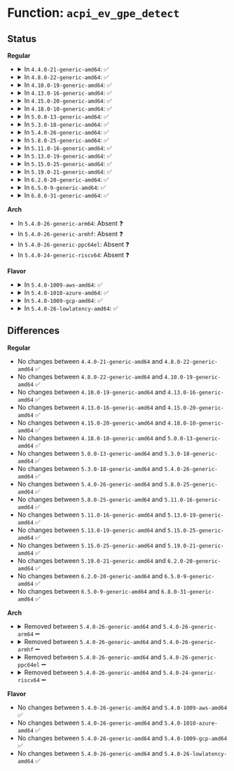 # Function: <code>acpi_ev_gpe_detect</code>

## Status
<b>Regular</b>
<ul>
<li>
<details>
<summary>In <code>4.4.0-21-generic-amd64</code>: ✅</summary>

```c
u32 acpi_ev_gpe_detect(struct acpi_gpe_xrupt_info * gpe_xrupt_list)
```

```json
{
  "name": "acpi_ev_gpe_detect",
  "collision_type": "Unique Global",
  "inline_type": "No",
  "funcs": [
    {
      "addr": 18446744071583630382,
      "name": "acpi_ev_gpe_detect",
      "external": true,
      "loc": "drivers/acpi/acpica/evgpe.c:328",
      "file": "drivers/acpi/acpica/evgpe.c",
      "inline": "seen, unknown",
      "caller_inline": [],
      "caller_func": [
        "drivers/acpi/acpica/evsci.c:acpi_ev_sci_xrupt_handler",
        "drivers/acpi/acpica/evsci.c:acpi_ev_gpe_xrupt_handler"
      ]
    }
  ],
  "symbols": [
    {
      "addr": 18446744071583630382,
      "name": "acpi_ev_gpe_detect",
      "section": ".text",
      "bind": "STB_GLOBAL",
      "size": 441
    }
  ]
}
```
</details>
</li>
<li>
<details>
<summary>In <code>4.8.0-22-generic-amd64</code>: ✅</summary>

```c
u32 acpi_ev_gpe_detect(struct acpi_gpe_xrupt_info * gpe_xrupt_list)
```

```json
{
  "name": "acpi_ev_gpe_detect",
  "collision_type": "Unique Global",
  "inline_type": "No",
  "funcs": [
    {
      "addr": 18446744071583953439,
      "name": "acpi_ev_gpe_detect",
      "external": true,
      "loc": "drivers/acpi/acpica/evgpe.c:328",
      "file": "drivers/acpi/acpica/evgpe.c",
      "inline": "seen, unknown",
      "caller_inline": [],
      "caller_func": [
        "drivers/acpi/acpica/evsci.c:acpi_ev_gpe_xrupt_handler",
        "drivers/acpi/acpica/evsci.c:acpi_ev_sci_xrupt_handler"
      ]
    }
  ],
  "symbols": [
    {
      "addr": 18446744071583953439,
      "name": "acpi_ev_gpe_detect",
      "section": ".text",
      "bind": "STB_GLOBAL",
      "size": 441
    }
  ]
}
```
</details>
</li>
<li>
<details>
<summary>In <code>4.10.0-19-generic-amd64</code>: ✅</summary>

```c
u32 acpi_ev_gpe_detect(struct acpi_gpe_xrupt_info * gpe_xrupt_list)
```

```json
{
  "name": "acpi_ev_gpe_detect",
  "collision_type": "Unique Global",
  "inline_type": "No",
  "funcs": [
    {
      "addr": 18446744071584095110,
      "name": "acpi_ev_gpe_detect",
      "external": true,
      "loc": "drivers/acpi/acpica/evgpe.c:382",
      "file": "drivers/acpi/acpica/evgpe.c",
      "inline": "seen, unknown",
      "caller_inline": [],
      "caller_func": [
        "drivers/acpi/acpica/evsci.c:acpi_ev_gpe_xrupt_handler",
        "drivers/acpi/acpica/evsci.c:acpi_ev_sci_xrupt_handler"
      ]
    }
  ],
  "symbols": [
    {
      "addr": 18446744071584095110,
      "name": "acpi_ev_gpe_detect",
      "section": ".text",
      "bind": "STB_GLOBAL",
      "size": 441
    }
  ]
}
```
</details>
</li>
<li>
<details>
<summary>In <code>4.13.0-16-generic-amd64</code>: ✅</summary>

```c
u32 acpi_ev_gpe_detect(struct acpi_gpe_xrupt_info * gpe_xrupt_list)
```

```json
{
  "name": "acpi_ev_gpe_detect",
  "collision_type": "Unique Global",
  "inline_type": "No",
  "funcs": [
    {
      "addr": 18446744071584161886,
      "name": "acpi_ev_gpe_detect",
      "external": true,
      "loc": "drivers/acpi/acpica/evgpe.c:382",
      "file": "drivers/acpi/acpica/evgpe.c",
      "inline": "seen, unknown",
      "caller_inline": [],
      "caller_func": [
        "drivers/acpi/acpica/evsci.c:acpi_ev_gpe_xrupt_handler",
        "drivers/acpi/acpica/evsci.c:acpi_ev_sci_xrupt_handler"
      ]
    }
  ],
  "symbols": [
    {
      "addr": 18446744071584161886,
      "name": "acpi_ev_gpe_detect",
      "section": ".text",
      "bind": "STB_GLOBAL",
      "size": 445
    }
  ]
}
```
</details>
</li>
<li>
<details>
<summary>In <code>4.15.0-20-generic-amd64</code>: ✅</summary>

```c
u32 acpi_ev_gpe_detect(struct acpi_gpe_xrupt_info * gpe_xrupt_list)
```

```json
{
  "name": "acpi_ev_gpe_detect",
  "collision_type": "Unique Global",
  "inline_type": "No",
  "funcs": [
    {
      "addr": 18446744071584456764,
      "name": "acpi_ev_gpe_detect",
      "external": true,
      "loc": "drivers/acpi/acpica/evgpe.c:382",
      "file": "drivers/acpi/acpica/evgpe.c",
      "inline": "seen, unknown",
      "caller_inline": [],
      "caller_func": [
        "drivers/acpi/acpica/evsci.c:acpi_ev_gpe_xrupt_handler",
        "drivers/acpi/acpica/evsci.c:acpi_ev_sci_xrupt_handler"
      ]
    }
  ],
  "symbols": [
    {
      "addr": 18446744071584456764,
      "name": "acpi_ev_gpe_detect",
      "section": ".text",
      "bind": "STB_GLOBAL",
      "size": 645
    }
  ]
}
```
</details>
</li>
<li>
<details>
<summary>In <code>4.18.0-10-generic-amd64</code>: ✅</summary>

```c
u32 acpi_ev_gpe_detect(struct acpi_gpe_xrupt_info * gpe_xrupt_list)
```

```json
{
  "name": "acpi_ev_gpe_detect",
  "collision_type": "Unique Global",
  "inline_type": "No",
  "funcs": [
    {
      "addr": 18446744071584681228,
      "name": "acpi_ev_gpe_detect",
      "external": true,
      "loc": "drivers/acpi/acpica/evgpe.c:341",
      "file": "drivers/acpi/acpica/evgpe.c",
      "inline": "seen, unknown",
      "caller_inline": [],
      "caller_func": [
        "drivers/acpi/acpica/evsci.c:acpi_ev_gpe_xrupt_handler",
        "drivers/acpi/acpica/evsci.c:acpi_ev_sci_xrupt_handler",
        "drivers/acpi/acpica/evxfgpe.c:acpi_update_all_gpes"
      ]
    }
  ],
  "symbols": [
    {
      "addr": 18446744071584681228,
      "name": "acpi_ev_gpe_detect",
      "section": ".text",
      "bind": "STB_GLOBAL",
      "size": 347
    }
  ]
}
```
</details>
</li>
<li>
<details>
<summary>In <code>5.0.0-13-generic-amd64</code>: ✅</summary>

```c
u32 acpi_ev_gpe_detect(struct acpi_gpe_xrupt_info * gpe_xrupt_list)
```

```json
{
  "name": "acpi_ev_gpe_detect",
  "collision_type": "Unique Global",
  "inline_type": "No",
  "funcs": [
    {
      "addr": 18446744071584781239,
      "name": "acpi_ev_gpe_detect",
      "external": true,
      "loc": "drivers/acpi/acpica/evgpe.c:341",
      "file": "drivers/acpi/acpica/evgpe.c",
      "inline": "seen, unknown",
      "caller_inline": [],
      "caller_func": [
        "drivers/acpi/acpica/evsci.c:acpi_ev_gpe_xrupt_handler",
        "drivers/acpi/acpica/evsci.c:acpi_ev_sci_xrupt_handler",
        "drivers/acpi/acpica/evxfgpe.c:acpi_update_all_gpes"
      ]
    }
  ],
  "symbols": [
    {
      "addr": 18446744071584781239,
      "name": "acpi_ev_gpe_detect",
      "section": ".text",
      "bind": "STB_GLOBAL",
      "size": 347
    }
  ]
}
```
</details>
</li>
<li>
<details>
<summary>In <code>5.3.0-18-generic-amd64</code>: ✅</summary>

```c
u32 acpi_ev_gpe_detect(struct acpi_gpe_xrupt_info * gpe_xrupt_list)
```

```json
{
  "name": "acpi_ev_gpe_detect",
  "collision_type": "Unique Global",
  "inline_type": "No",
  "funcs": [
    {
      "addr": 18446744071584983883,
      "name": "acpi_ev_gpe_detect",
      "external": true,
      "loc": "drivers/acpi/acpica/evgpe.c:347",
      "file": "drivers/acpi/acpica/evgpe.c",
      "inline": "seen, unknown",
      "caller_inline": [],
      "caller_func": [
        "drivers/acpi/acpica/evsci.c:acpi_ev_gpe_xrupt_handler",
        "drivers/acpi/acpica/evsci.c:acpi_ev_sci_xrupt_handler",
        "drivers/acpi/acpica/evxfgpe.c:acpi_update_all_gpes"
      ]
    }
  ],
  "symbols": [
    {
      "addr": 18446744071584983883,
      "name": "acpi_ev_gpe_detect",
      "section": ".text",
      "bind": "STB_GLOBAL",
      "size": 354
    }
  ]
}
```
</details>
</li>
<li>
<details>
<summary>In <code>5.4.0-26-generic-amd64</code>: ✅</summary>

```c
u32 acpi_ev_gpe_detect(struct acpi_gpe_xrupt_info * gpe_xrupt_list)
```

```json
{
  "name": "acpi_ev_gpe_detect",
  "collision_type": "Unique Global",
  "inline_type": "No",
  "funcs": [
    {
      "addr": 18446744071585119883,
      "name": "acpi_ev_gpe_detect",
      "external": true,
      "loc": "drivers/acpi/acpica/evgpe.c:347",
      "file": "drivers/acpi/acpica/evgpe.c",
      "inline": "seen, unknown",
      "caller_inline": [],
      "caller_func": [
        "drivers/acpi/acpica/evsci.c:acpi_ev_gpe_xrupt_handler",
        "drivers/acpi/acpica/evsci.c:acpi_ev_sci_xrupt_handler",
        "drivers/acpi/acpica/evxfgpe.c:acpi_update_all_gpes"
      ]
    }
  ],
  "symbols": [
    {
      "addr": 18446744071585119883,
      "name": "acpi_ev_gpe_detect",
      "section": ".text",
      "bind": "STB_GLOBAL",
      "size": 354
    }
  ]
}
```
</details>
</li>
<li>
<details>
<summary>In <code>5.8.0-25-generic-amd64</code>: ✅</summary>

```c
u32 acpi_ev_gpe_detect(struct acpi_gpe_xrupt_info * gpe_xrupt_list)
```

```json
{
  "name": "acpi_ev_gpe_detect",
  "collision_type": "Unique Global",
  "inline_type": "No",
  "funcs": [
    {
      "addr": 18446744071585824691,
      "name": "acpi_ev_gpe_detect",
      "external": true,
      "loc": "drivers/acpi/acpica/evgpe.c:347",
      "file": "drivers/acpi/acpica/evgpe.c",
      "inline": "seen, unknown",
      "caller_inline": [],
      "caller_func": [
        "drivers/acpi/acpica/evsci.c:acpi_ev_gpe_xrupt_handler",
        "drivers/acpi/acpica/evsci.c:acpi_ev_sci_xrupt_handler",
        "drivers/acpi/acpica/evxfgpe.c:acpi_update_all_gpes"
      ]
    }
  ],
  "symbols": [
    {
      "addr": 18446744071585824691,
      "name": "acpi_ev_gpe_detect",
      "section": ".text",
      "bind": "STB_GLOBAL",
      "size": 354
    }
  ]
}
```
</details>
</li>
<li>
<details>
<summary>In <code>5.11.0-16-generic-amd64</code>: ✅</summary>

```c
u32 acpi_ev_gpe_detect(struct acpi_gpe_xrupt_info * gpe_xrupt_list)
```

```json
{
  "name": "acpi_ev_gpe_detect",
  "collision_type": "Unique Global",
  "inline_type": "No",
  "funcs": [
    {
      "addr": 18446744071585945513,
      "name": "acpi_ev_gpe_detect",
      "external": true,
      "loc": "drivers/acpi/acpica/evgpe.c:347",
      "file": "drivers/acpi/acpica/evgpe.c",
      "inline": "seen, unknown",
      "caller_inline": [],
      "caller_func": [
        "drivers/acpi/acpica/evsci.c:acpi_ev_gpe_xrupt_handler",
        "drivers/acpi/acpica/evsci.c:acpi_ev_sci_xrupt_handler",
        "drivers/acpi/acpica/evxfgpe.c:acpi_update_all_gpes"
      ]
    }
  ],
  "symbols": [
    {
      "addr": 18446744071585945513,
      "name": "acpi_ev_gpe_detect",
      "section": ".text",
      "bind": "STB_GLOBAL",
      "size": 354
    }
  ]
}
```
</details>
</li>
<li>
<details>
<summary>In <code>5.13.0-19-generic-amd64</code>: ✅</summary>

```c
u32 acpi_ev_gpe_detect(struct acpi_gpe_xrupt_info * gpe_xrupt_list)
```

```json
{
  "name": "acpi_ev_gpe_detect",
  "collision_type": "Unique Global",
  "inline_type": "No",
  "funcs": [
    {
      "addr": 18446744071585822763,
      "name": "acpi_ev_gpe_detect",
      "external": true,
      "loc": "drivers/acpi/acpica/evgpe.c:347",
      "file": "drivers/acpi/acpica/evgpe.c",
      "inline": "seen, unknown",
      "caller_inline": [],
      "caller_func": [
        "drivers/acpi/acpica/evsci.c:acpi_ev_gpe_xrupt_handler",
        "drivers/acpi/acpica/evsci.c:acpi_ev_sci_xrupt_handler",
        "drivers/acpi/acpica/evxfgpe.c:acpi_update_all_gpes"
      ]
    }
  ],
  "symbols": [
    {
      "addr": 18446744071585822763,
      "name": "acpi_ev_gpe_detect",
      "section": ".text",
      "bind": "STB_GLOBAL",
      "size": 354
    }
  ]
}
```
</details>
</li>
<li>
<details>
<summary>In <code>5.15.0-25-generic-amd64</code>: ✅</summary>

```c
u32 acpi_ev_gpe_detect(struct acpi_gpe_xrupt_info * gpe_xrupt_list)
```

```json
{
  "name": "acpi_ev_gpe_detect",
  "collision_type": "Unique Global",
  "inline_type": "No",
  "funcs": [
    {
      "addr": 18446744071586309234,
      "name": "acpi_ev_gpe_detect",
      "external": true,
      "loc": "drivers/acpi/acpica/evgpe.c:347",
      "file": "drivers/acpi/acpica/evgpe.c",
      "inline": "seen, unknown",
      "caller_inline": [],
      "caller_func": [
        "drivers/acpi/acpica/evsci.c:acpi_ev_gpe_xrupt_handler",
        "drivers/acpi/acpica/evsci.c:acpi_ev_sci_xrupt_handler",
        "drivers/acpi/acpica/evxfgpe.c:acpi_update_all_gpes"
      ]
    }
  ],
  "symbols": [
    {
      "addr": 18446744071586309234,
      "name": "acpi_ev_gpe_detect",
      "section": ".text",
      "bind": "STB_GLOBAL",
      "size": 354
    }
  ]
}
```
</details>
</li>
<li>
<details>
<summary>In <code>5.19.0-21-generic-amd64</code>: ✅</summary>

```c
u32 acpi_ev_gpe_detect(struct acpi_gpe_xrupt_info * gpe_xrupt_list)
```

```json
{
  "name": "acpi_ev_gpe_detect",
  "collision_type": "Unique Global",
  "inline_type": "No",
  "funcs": [
    {
      "addr": 18446744071587554627,
      "name": "acpi_ev_gpe_detect",
      "external": true,
      "loc": "drivers/acpi/acpica/evgpe.c:347",
      "file": "drivers/acpi/acpica/evgpe.c",
      "inline": "seen, unknown",
      "caller_inline": [],
      "caller_func": [
        "drivers/acpi/acpica/evsci.c:acpi_ev_gpe_xrupt_handler",
        "drivers/acpi/acpica/evsci.c:acpi_ev_sci_xrupt_handler",
        "drivers/acpi/acpica/evxfgpe.c:acpi_update_all_gpes"
      ]
    }
  ],
  "symbols": [
    {
      "addr": 18446744071587554627,
      "name": "acpi_ev_gpe_detect",
      "section": ".text",
      "bind": "STB_GLOBAL",
      "size": 374
    }
  ]
}
```
</details>
</li>
<li>
<details>
<summary>In <code>6.2.0-20-generic-amd64</code>: ✅</summary>

```c
u32 acpi_ev_gpe_detect(struct acpi_gpe_xrupt_info * gpe_xrupt_list)
```

```json
{
  "name": "acpi_ev_gpe_detect",
  "collision_type": "Unique Global",
  "inline_type": "No",
  "funcs": [
    {
      "addr": 18446744071588838080,
      "name": "acpi_ev_gpe_detect",
      "external": true,
      "loc": "drivers/acpi/acpica/evgpe.c:347",
      "file": "drivers/acpi/acpica/evgpe.c",
      "inline": "seen, unknown",
      "caller_inline": [],
      "caller_func": [
        "drivers/acpi/acpica/evsci.c:acpi_ev_gpe_xrupt_handler",
        "drivers/acpi/acpica/evsci.c:acpi_ev_sci_xrupt_handler",
        "drivers/acpi/acpica/evxfgpe.c:acpi_update_all_gpes"
      ]
    }
  ],
  "symbols": [
    {
      "addr": 18446744071588838080,
      "name": "acpi_ev_gpe_detect",
      "section": ".text",
      "bind": "STB_GLOBAL",
      "size": 401
    }
  ]
}
```
</details>
</li>
<li>
<details>
<summary>In <code>6.5.0-9-generic-amd64</code>: ✅</summary>

```c
u32 acpi_ev_gpe_detect(struct acpi_gpe_xrupt_info * gpe_xrupt_list)
```

```json
{
  "name": "acpi_ev_gpe_detect",
  "collision_type": "Unique Global",
  "inline_type": "No",
  "funcs": [
    {
      "addr": 18446744071589127424,
      "name": "acpi_ev_gpe_detect",
      "external": true,
      "loc": "drivers/acpi/acpica/evgpe.c:347",
      "file": "drivers/acpi/acpica/evgpe.c",
      "inline": "seen, unknown",
      "caller_inline": [],
      "caller_func": [
        "drivers/acpi/acpica/evsci.c:acpi_ev_gpe_xrupt_handler",
        "drivers/acpi/acpica/evsci.c:acpi_ev_sci_xrupt_handler",
        "drivers/acpi/acpica/evxfgpe.c:acpi_update_all_gpes"
      ]
    }
  ],
  "symbols": [
    {
      "addr": 18446744071589127424,
      "name": "acpi_ev_gpe_detect",
      "section": ".text",
      "bind": "STB_GLOBAL",
      "size": 407
    }
  ]
}
```
</details>
</li>
<li>
<details>
<summary>In <code>6.8.0-31-generic-amd64</code>: ✅</summary>

```c
u32 acpi_ev_gpe_detect(struct acpi_gpe_xrupt_info * gpe_xrupt_list)
```

```json
{
  "name": "acpi_ev_gpe_detect",
  "collision_type": "Unique Global",
  "inline_type": "No",
  "funcs": [
    {
      "addr": 18446744071589433296,
      "name": "acpi_ev_gpe_detect",
      "external": true,
      "loc": "drivers/acpi/acpica/evgpe.c:347",
      "file": "drivers/acpi/acpica/evgpe.c",
      "inline": "seen, unknown",
      "caller_inline": [],
      "caller_func": [
        "drivers/acpi/acpica/evsci.c:acpi_ev_gpe_xrupt_handler",
        "drivers/acpi/acpica/evsci.c:acpi_ev_sci_xrupt_handler",
        "drivers/acpi/acpica/evxfgpe.c:acpi_update_all_gpes"
      ]
    }
  ],
  "symbols": [
    {
      "addr": 18446744071589433296,
      "name": "acpi_ev_gpe_detect",
      "section": ".text",
      "bind": "STB_GLOBAL",
      "size": 407
    }
  ]
}
```
</details>
</li>
</ul>
<b>Arch</b>
<ul>
<li>
In <code>5.4.0-26-generic-arm64</code>: Absent ❓
</li>
<li>
In <code>5.4.0-26-generic-armhf</code>: Absent ❓
</li>
<li>
In <code>5.4.0-26-generic-ppc64el</code>: Absent ❓
</li>
<li>
In <code>5.4.0-24-generic-riscv64</code>: Absent ❓
</li>
</ul>
<b>Flavor</b>
<ul>
<li>
<details>
<summary>In <code>5.4.0-1009-aws-amd64</code>: ✅</summary>

```c
u32 acpi_ev_gpe_detect(struct acpi_gpe_xrupt_info * gpe_xrupt_list)
```

```json
{
  "name": "acpi_ev_gpe_detect",
  "collision_type": "Unique Global",
  "inline_type": "No",
  "funcs": [
    {
      "addr": 18446744071585029568,
      "name": "acpi_ev_gpe_detect",
      "external": true,
      "loc": "drivers/acpi/acpica/evgpe.c:347",
      "file": "drivers/acpi/acpica/evgpe.c",
      "inline": "seen, unknown",
      "caller_inline": [],
      "caller_func": [
        "drivers/acpi/acpica/evsci.c:acpi_ev_gpe_xrupt_handler",
        "drivers/acpi/acpica/evsci.c:acpi_ev_sci_xrupt_handler",
        "drivers/acpi/acpica/evxfgpe.c:acpi_update_all_gpes"
      ]
    }
  ],
  "symbols": [
    {
      "addr": 18446744071585029568,
      "name": "acpi_ev_gpe_detect",
      "section": ".text",
      "bind": "STB_GLOBAL",
      "size": 247
    }
  ]
}
```
</details>
</li>
<li>
<details>
<summary>In <code>5.4.0-1010-azure-amd64</code>: ✅</summary>

```c
u32 acpi_ev_gpe_detect(struct acpi_gpe_xrupt_info * gpe_xrupt_list)
```

```json
{
  "name": "acpi_ev_gpe_detect",
  "collision_type": "Unique Global",
  "inline_type": "No",
  "funcs": [
    {
      "addr": 18446744071584945186,
      "name": "acpi_ev_gpe_detect",
      "external": true,
      "loc": "drivers/acpi/acpica/evgpe.c:347",
      "file": "drivers/acpi/acpica/evgpe.c",
      "inline": "seen, unknown",
      "caller_inline": [],
      "caller_func": [
        "drivers/acpi/acpica/evsci.c:acpi_ev_gpe_xrupt_handler",
        "drivers/acpi/acpica/evsci.c:acpi_ev_sci_xrupt_handler",
        "drivers/acpi/acpica/evxfgpe.c:acpi_update_all_gpes"
      ]
    }
  ],
  "symbols": [
    {
      "addr": 18446744071584945186,
      "name": "acpi_ev_gpe_detect",
      "section": ".text",
      "bind": "STB_GLOBAL",
      "size": 247
    }
  ]
}
```
</details>
</li>
<li>
<details>
<summary>In <code>5.4.0-1009-gcp-amd64</code>: ✅</summary>

```c
u32 acpi_ev_gpe_detect(struct acpi_gpe_xrupt_info * gpe_xrupt_list)
```

```json
{
  "name": "acpi_ev_gpe_detect",
  "collision_type": "Unique Global",
  "inline_type": "No",
  "funcs": [
    {
      "addr": 18446744071585071467,
      "name": "acpi_ev_gpe_detect",
      "external": true,
      "loc": "drivers/acpi/acpica/evgpe.c:347",
      "file": "drivers/acpi/acpica/evgpe.c",
      "inline": "seen, unknown",
      "caller_inline": [],
      "caller_func": [
        "drivers/acpi/acpica/evsci.c:acpi_ev_gpe_xrupt_handler",
        "drivers/acpi/acpica/evsci.c:acpi_ev_sci_xrupt_handler",
        "drivers/acpi/acpica/evxfgpe.c:acpi_update_all_gpes"
      ]
    }
  ],
  "symbols": [
    {
      "addr": 18446744071585071467,
      "name": "acpi_ev_gpe_detect",
      "section": ".text",
      "bind": "STB_GLOBAL",
      "size": 354
    }
  ]
}
```
</details>
</li>
<li>
<details>
<summary>In <code>5.4.0-26-lowlatency-amd64</code>: ✅</summary>

```c
u32 acpi_ev_gpe_detect(struct acpi_gpe_xrupt_info * gpe_xrupt_list)
```

```json
{
  "name": "acpi_ev_gpe_detect",
  "collision_type": "Unique Global",
  "inline_type": "No",
  "funcs": [
    {
      "addr": 18446744071585177627,
      "name": "acpi_ev_gpe_detect",
      "external": true,
      "loc": "drivers/acpi/acpica/evgpe.c:347",
      "file": "drivers/acpi/acpica/evgpe.c",
      "inline": "seen, unknown",
      "caller_inline": [],
      "caller_func": [
        "drivers/acpi/acpica/evsci.c:acpi_ev_gpe_xrupt_handler",
        "drivers/acpi/acpica/evsci.c:acpi_ev_sci_xrupt_handler",
        "drivers/acpi/acpica/evxfgpe.c:acpi_update_all_gpes"
      ]
    }
  ],
  "symbols": [
    {
      "addr": 18446744071585177627,
      "name": "acpi_ev_gpe_detect",
      "section": ".text",
      "bind": "STB_GLOBAL",
      "size": 354
    }
  ]
}
```
</details>
</li>
</ul>

## Differences
<b>Regular</b>
<ul>
<li>
No changes between <code>4.4.0-21-generic-amd64</code> and <code>4.8.0-22-generic-amd64</code> ✅
</li>
<li>
No changes between <code>4.8.0-22-generic-amd64</code> and <code>4.10.0-19-generic-amd64</code> ✅
</li>
<li>
No changes between <code>4.10.0-19-generic-amd64</code> and <code>4.13.0-16-generic-amd64</code> ✅
</li>
<li>
No changes between <code>4.13.0-16-generic-amd64</code> and <code>4.15.0-20-generic-amd64</code> ✅
</li>
<li>
No changes between <code>4.15.0-20-generic-amd64</code> and <code>4.18.0-10-generic-amd64</code> ✅
</li>
<li>
No changes between <code>4.18.0-10-generic-amd64</code> and <code>5.0.0-13-generic-amd64</code> ✅
</li>
<li>
No changes between <code>5.0.0-13-generic-amd64</code> and <code>5.3.0-18-generic-amd64</code> ✅
</li>
<li>
No changes between <code>5.3.0-18-generic-amd64</code> and <code>5.4.0-26-generic-amd64</code> ✅
</li>
<li>
No changes between <code>5.4.0-26-generic-amd64</code> and <code>5.8.0-25-generic-amd64</code> ✅
</li>
<li>
No changes between <code>5.8.0-25-generic-amd64</code> and <code>5.11.0-16-generic-amd64</code> ✅
</li>
<li>
No changes between <code>5.11.0-16-generic-amd64</code> and <code>5.13.0-19-generic-amd64</code> ✅
</li>
<li>
No changes between <code>5.13.0-19-generic-amd64</code> and <code>5.15.0-25-generic-amd64</code> ✅
</li>
<li>
No changes between <code>5.15.0-25-generic-amd64</code> and <code>5.19.0-21-generic-amd64</code> ✅
</li>
<li>
No changes between <code>5.19.0-21-generic-amd64</code> and <code>6.2.0-20-generic-amd64</code> ✅
</li>
<li>
No changes between <code>6.2.0-20-generic-amd64</code> and <code>6.5.0-9-generic-amd64</code> ✅
</li>
<li>
No changes between <code>6.5.0-9-generic-amd64</code> and <code>6.8.0-31-generic-amd64</code> ✅
</li>
</ul>
<b>Arch</b>
<ul>
<li>
<details>
<summary>Removed between <code>5.4.0-26-generic-amd64</code> and <code>5.4.0-26-generic-arm64</code> ➖</summary>

```c
u32 acpi_ev_gpe_detect(struct acpi_gpe_xrupt_info * gpe_xrupt_list)
```
</details>
</li>
<li>
<details>
<summary>Removed between <code>5.4.0-26-generic-amd64</code> and <code>5.4.0-26-generic-armhf</code> ➖</summary>

```c
u32 acpi_ev_gpe_detect(struct acpi_gpe_xrupt_info * gpe_xrupt_list)
```
</details>
</li>
<li>
<details>
<summary>Removed between <code>5.4.0-26-generic-amd64</code> and <code>5.4.0-26-generic-ppc64el</code> ➖</summary>

```c
u32 acpi_ev_gpe_detect(struct acpi_gpe_xrupt_info * gpe_xrupt_list)
```
</details>
</li>
<li>
<details>
<summary>Removed between <code>5.4.0-26-generic-amd64</code> and <code>5.4.0-24-generic-riscv64</code> ➖</summary>

```c
u32 acpi_ev_gpe_detect(struct acpi_gpe_xrupt_info * gpe_xrupt_list)
```
</details>
</li>
</ul>
<b>Flavor</b>
<ul>
<li>
No changes between <code>5.4.0-26-generic-amd64</code> and <code>5.4.0-1009-aws-amd64</code> ✅
</li>
<li>
No changes between <code>5.4.0-26-generic-amd64</code> and <code>5.4.0-1010-azure-amd64</code> ✅
</li>
<li>
No changes between <code>5.4.0-26-generic-amd64</code> and <code>5.4.0-1009-gcp-amd64</code> ✅
</li>
<li>
No changes between <code>5.4.0-26-generic-amd64</code> and <code>5.4.0-26-lowlatency-amd64</code> ✅
</li>
</ul>
